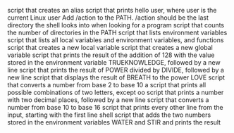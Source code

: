 script that creates an alias
script that prints hello user, where user is the current Linux user
Add /action to the PATH. /action should be the last directory the shell looks into when looking for a program
script that counts the number of directories in the PATH
script that lists environment variables
script that lists all local variables and environment variables, and functions
script that creates a new local variable
script that creates a new global variable
script that prints the result of the addition of 128 with the value stored in the environment variable TRUEKNOWLEDGE, followed by a new line
script that prints the result of POWER divided by DIVIDE, followed by a new line
script that displays the result of BREATH to the power LOVE
script that converts a number from base 2 to base 10
a script that prints all possible combinations of two letters, except oo
script that prints a number with two decimal places, followed by a new line
script that converts a number from base 10 to base 16
script that prints every other line from the input, starting with the first line
shell script that adds the two numbers stored in the environment variables WATER and STIR and prints the result
